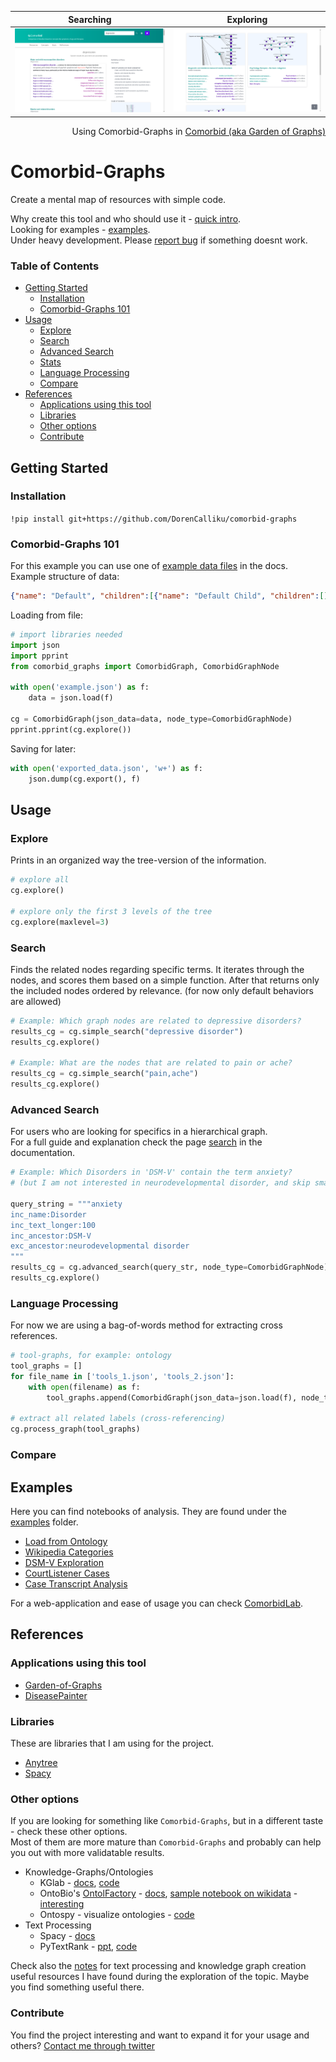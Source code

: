 | Searching | Exploring |
| --- | --- |
|![Search](./docs/imgs/search.png)|![Resources](./docs/imgs/resources.png)  | 
<div style="text-align: right"> Using Comorbid-Graphs in <a href="http://garden-of-graphs.herokuapp.com/"> Comorbid (aka Garden of Graphs)</a> </div>

# Comorbid-Graphs
Create a mental map of resources with simple code.   

Why create this tool and who should use it - [quick intro](./docs/story.md).  
Looking for examples - [examples](./examples).  
Under heavy development. Please [report bug](https://github.com/DorenCalliku/comorbid-graphs/issues) if something doesnt work.


### Table of Contents
* [Getting Started](#getting-started)
    - [Installation](#installation)
    - [Comorbid-Graphs 101](#comorbid-graphs-101)
* [Usage](#usage)
    - [Explore](#explore)
    - [Search](#search)
    - [Advanced Search](#advanced-search)
    - [Stats](#stats)
    - [Language Processing](#analytics)
    - [Compare](#compare)
* [References](#references)
    - [Applications using this tool](#applications-using-this-tool)
    - [Libraries](#libraries)
    - [Other options](#other-options)
    - [Contribute](#contribute)

## Getting Started

### Installation
`!pip install git+https://github.com/DorenCalliku/comorbid-graphs`

### Comorbid-Graphs 101
For this example you can use one of [example data files](https://github.com/DorenCalliku/comorbid-graphs/examples/data) in the docs.  
Example structure of data:  
```json
{"name": "Default", "children":[{"name": "Default Child", "children":[]}]}
```

Loading from file:  
```python
# import libraries needed
import json
import pprint
from comorbid_graphs import ComorbidGraph, ComorbidGraphNode

with open('example.json') as f:
    data = json.load(f)

cg = ComorbidGraph(json_data=data, node_type=ComorbidGraphNode)
pprint.pprint(cg.explore())
``` 

Saving for later:  
```python
with open('exported_data.json', 'w+') as f:
    json.dump(cg.export(), f)
```


## Usage

### Explore
Prints in an organized way the tree-version of the information. 
```python
# explore all
cg.explore()

# explore only the first 3 levels of the tree
cg.explore(maxlevel=3)
```

### Search
Finds the related nodes regarding specific terms. It iterates through the nodes, and scores them based on a simple function.
After that returns only the included nodes ordered by relevance. (for now only default behaviors are allowed)
```python
# Example: Which graph nodes are related to depressive disorders?
results_cg = cg.simple_search("depressive disorder")
results_cg.explore()

# Example: What are the nodes that are related to pain or ache?
results_cg = cg.simple_search("pain,ache")
results_cg.explore()
```


### Advanced Search
For users who are looking for specifics in a hierarchical graph.  
For a full guide and explanation check the page [search](./docs/search.md) in the documentation.

```python
# Example: Which Disorders in 'DSM-V' contain the term anxiety?
# (but I am not interested in neurodevelopmental disorder, and skip small docs too - say smaller than 100 characters of text)

query_string = """anxiety
inc_name:Disorder
inc_text_longer:100
inc_ancestor:DSM-V
exc_ancestor:neurodevelopmental disorder
"""
results_cg = cg.advanced_search(query_str, node_type=ComorbidGraphNode)
results_cg.explore()
```

### Language Processing
For now we are using a bag-of-words method for extracting cross references.

```python
# tool-graphs, for example: ontology
tool_graphs = []
for file_name in ['tools_1.json', 'tools_2.json']:
    with open(filename) as f:
        tool_graphs.append(ComorbidGraph(json_data=json.load(f), node_type=ComorbidGraphNode))

# extract all related labels (cross-referencing)
cg.process_graph(tool_graphs)
```

### Compare

## Examples
Here you can find notebooks of analysis. They are found under the [examples](./examples) folder.

- [Load from Ontology](./examples/Ontologies.md)
- [Wikipedia Categories](./examples/Wikipedia.ipynb)
- [DSM-V Exploration](./examples/DSM-V-Symptom.ipynb)
- [CourtListener Cases](./examples/CourtListener.ipynb)
- [Case Transcript Analysis](./examples/Case-Analysis.ipynb)

For a web-application and ease of usage you can check [ComorbidLab]().

## References

### Applications using this tool
- [Garden-of-Graphs](http://garden-of-graphs.herokuapp.com/)
- [DiseasePainter](https://diseasepainter.herokuapp.com/)

### Libraries
These are libraries that I am using for the project.  
- [Anytree](https://anytree.readthedocs.io/en/latest/index.html)
- [Spacy](https://spacy.io/)

### Other options
If you are looking for something like `Comorbid-Graphs`, but in a different taste - check these other options.  
Most of them are more mature than `Comorbid-Graphs` and probably can help you out with more validatable results.  

* Knowledge-Graphs/Ontologies
    * KGlab - [docs](https://derwen.ai/docs/kgl/), [code](https://github.com/DerwenAI/kglab) 
    * OntoBio's [OntolFactory](https://github.com/biolink/ontobio/blob/master/ontobio/ontol_factory.py) - [docs](https://ontobio.readthedocs.io/en/latest/), [sample notebook on wikidata](https://nbviewer.org/github/biolink/ontobio/blob/master/notebooks/Wikidata_Ontology.ipynb) - [interesting](https://nbviewer.org/github/biolink/ontobio/blob/master/notebooks/output/anxiety-disorder.png)
    * Ontospy - visualize ontologies - [code](https://github.com/lambdamusic/Ontospy)  
* Text Processing
    * Spacy - [docs](https://spacy.io/)
    * PyTextRank - [ppt](https://derwen.ai/s/kcgh#106), [code](https://github.com/DerwenAI/pytextrank)


Check also the [notes](./docs/notes.md) for text processing and knowledge graph creation useful resources I have found during the exploration of the topic. Maybe you find something useful there.  

### Contribute
You find the project interesting and want to expand it for your usage and others? [Contact me through twitter](https://twitter.com/dcalliku)
